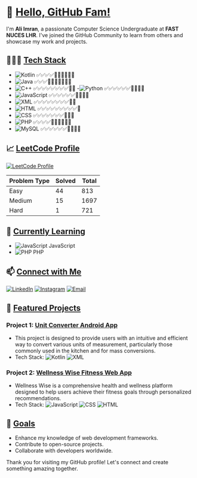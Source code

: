 # 👋 <b><u>Hello, GitHub Fam!</u></b>

I'm **Ali Imran**, a passionate Computer Science Undergraduate at **FAST NUCES LHR**. I've joined the GitHub Community to learn from others and showcase my work and projects.

## 👨🏻‍💻 <b><u>Tech Stack</u></b>

- ![Kotlin](https://img.shields.io/badge/-Kotlin-0095D5?logo=kotlin&logoColor=white)              ✅✅✅✅🔲🔲🔲🔲🔲🔲
- ![Java](https://img.shields.io/badge/-Java-007396?logo=java&logoColor=white)                    ✅✅✅🔲🔲🔲🔲🔲🔲🔲
- ![C++](https://img.shields.io/badge/-C++-00599C?logo=cplusplus&logoColor=white)                 ✅✅✅✅✅✅✅✅🔲🔲
-![Python](https://img.shields.io/badge/-Python-3776AB?logo=python&logoColor=white)               ✅✅✅✅✅✅🔲🔲🔲🔲
- ![JavaScript](https://img.shields.io/badge/-JavaScript-F7DF1E?logo=javascript&logoColor=black)  ✅✅✅✅✅✅🔲🔲🔲🔲
- ![XML](https://img.shields.io/badge/-XML-FFA500?logo=xml&logoColor=white)                       ✅✅✅✅✅✅✅✅🔲🔲
- ![HTML](https://img.shields.io/badge/-HTML-E34F26?logo=html5&logoColor=white)                   ✅✅✅✅✅✅✅✅✅🔲
- ![CSS](https://img.shields.io/badge/-CSS-1572B6?logo=css3&logoColor=white)                      ✅✅✅✅✅✅✅🔲🔲🔲
- ![PHP](https://img.shields.io/badge/-PHP-777BB4?logo=php&logoColor=white)                       ✅✅✅✅🔲🔲🔲🔲🔲🔲
- ![MySQL](https://img.shields.io/badge/-MySQL-4479A1?logo=mysql&logoColor=white)                 ✅✅✅✅✅✅🔲🔲🔲🔲


## 📈 <b><u>LeetCode Profile</u></b>

[![LeetCode Profile](https://img.shields.io/badge/LeetCode-Profile-blue?logo=leetcode&logoColor=white)](https://leetcode.com/Coconut-X)

| Problem Type    | Solved  | Total |
|-----------------|---------|-------|
| Easy            | 44      | 813   |
| Medium          | 15      | 1697  |
| Hard            | 1       | 721   |





## 🌱 <b><u>Currently Learning</u></b>

- ![JavaScript](https://img.shields.io/badge/-JavaScript-F7DF1E?logo=javascript&logoColor=white) JavaScript
- ![PHP](https://img.shields.io/badge/-PHP-777BB4?logo=php&logoColor=white) PHP


## 📫 <b><u>Connect with Me</u></b>

[![LinkedIn](https://img.shields.io/badge/-LinkedIn-0077B5?logo=linkedin&logoColor=white)](https://www.linkedin.com/in/ali-imran-ab5844290/)
[![Instagram](https://img.shields.io/badge/-Instagram-E4405F?logo=instagram&logoColor=white&style=for-the-badge)](https://instagram.com/coconut_.x._)
[![Email](https://img.shields.io/badge/-Email-D14836?logo=gmail&logoColor=white)](mailto:coconutx453@gmail.com)

## 📂 <b><u>Featured Projects</u></b>

### Project 1: [Unit Converter Android App](https://github.com/Coconut-X/Conversions-Application)
- This project is designed to provide users with an intuitive and efficient way to convert various units of measurement, particularly those commonly used in the kitchen and for mass conversions.
- Tech Stack: ![Kotlin](https://img.shields.io/badge/-Kotlin-0095D5?logo=kotlin&logoColor=white) ![XML](https://img.shields.io/badge/-XML-FFA500?logo=xml&logoColor=white) 

### Project 2: [Wellness Wise Fitness Web App](https://github.com/Coconut-X/Wellness-Wise-Fitness-Web-App)
- Wellness Wise is a comprehensive health and wellness platform designed to help users achieve their fitness goals through personalized recommendations.
- Tech Stack: ![JavaScript](https://img.shields.io/badge/-JavaScript-F7DF1E?logo=javascript&logoColor=black) ![CSS](https://img.shields.io/badge/-CSS-1572B6?logo=css3&logoColor=white)  ![HTML](https://img.shields.io/badge/-HTML-E34F26?logo=html5&logoColor=white) 

## 🎯 <b><u>Goals</u></b>

- Enhance my knowledge of web development frameworks.
- Contribute to open-source projects.
- Collaborate with developers worldwide.

Thank you for visiting my GitHub profile! Let's connect and create something amazing together.
